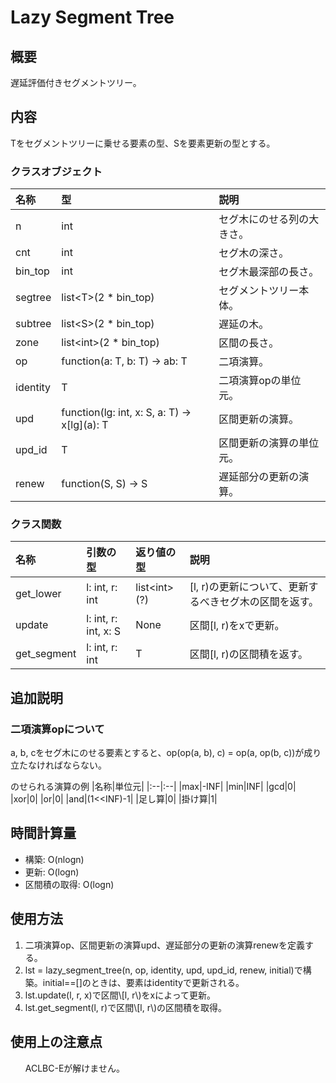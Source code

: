 # Lazy Segment Tree
## 概要
遅延評価付きセグメントツリー。

## 内容
Tをセグメントツリーに乗せる要素の型、Sを要素更新の型とする。
### クラスオブジェクト
|名称|型|説明|
|:--|:--|:--|
|n|int|セグ木にのせる列の大きさ。|
|cnt|int|セグ木の深さ。|
|bin_top|int|セグ木最深部の長さ。|
|segtree|list\<T\>(2 * bin_top)|セグメントツリー本体。|
|subtree|list\<S\>(2 * bin_top)|遅延の木。|
|zone|list\<int\>(2 * bin_top)|区間の長さ。|
|op|function(a: T, b: T) -> ab: T|二項演算。|
|identity|T|二項演算opの単位元。|
|upd|function(lg: int, x: S, a: T) -> x[lg]\(a\): T|区間更新の演算。|
|upd_id|T|区間更新の演算の単位元。|
|renew|function(S, S) -> S|遅延部分の更新の演算。|
### クラス関数
|名称|引数の型|返り値の型|説明|
|:--|:--|:--|:--|
|get_lower|l: int, r: int|list\<int\>(?)|\[l, r\)の更新について、更新するべきセグ木の区間を返す。|
|update|l: int, r: int, x: S|None|区間\[l, r\)をxで更新。|
|get_segment|l: int, r: int|T|区間\[l, r\)の区間積を返す。|

## 追加説明
### 二項演算opについて
a, b, cをセグ木にのせる要素とすると、op(op(a, b), c) = op(a, op(b, c))が成り立たなければならない。

のせられる演算の例
|名称|単位元|
|:--|:--|
|max|-INF|
|min|INF|
|gcd|0|
|xor|0|
|or|0|
|and|(1<<INF)-1|
|足し算|0|
|掛け算|1|

## 時間計算量
<ul>
    <li>構築: O(nlogn)</li>
    <li>更新: O(logn)</li>
    <li>区間積の取得: O(logn)</li>
</ul>

## 使用方法
<ol>
    <li>二項演算op、区間更新の演算upd、遅延部分の更新の演算renewを定義する。</li>
    <li>lst = lazy_segment_tree(n, op, identity, upd, upd_id, renew, initial)で構築。initial==[]のときは、要素はidentityで更新される。</li>
    <li>lst.update(l, r, x)で区間\[l, r\)をxによって更新。</li>
    <li>lst.get_segment(l, r)で区間\[l, r\)の区間積を取得。</li>
</ol>

## 使用上の注意点
<ul>ACLBC-Eが解けません。</ul>
